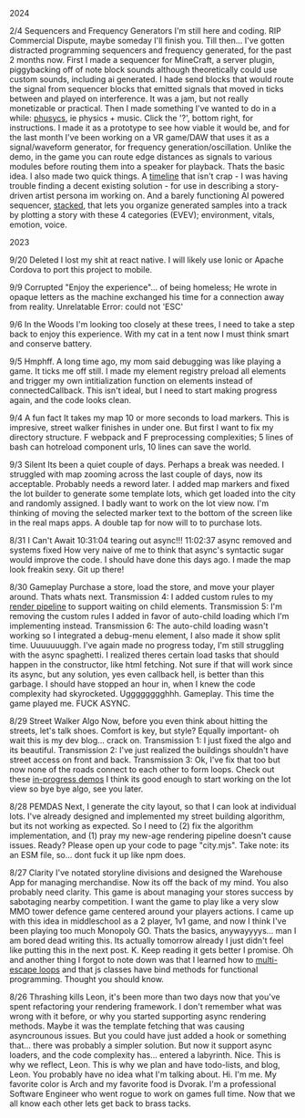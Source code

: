 2024

2/4 Sequencers and Frequency Generators
  I'm still here and coding. RIP Commercial Dispute, maybe someday I'll finish you. Till then... I've gotten distracted programming sequencers and frequency generated, for the past 2 months now. 
  First I made a sequencer for MineCraft, a server plugin, piggybacking off of note block sounds although theoretically could use custom sounds, including ai generated. I hade send blocks that would route the signal from sequencer blocks that emitted signals that moved in ticks between and played on interference. It was a jam, but not really monetizable or practical. 
  Then I made something I've wanted to do in a while: [phusycs](https://phusycs.leonk.dev), ie physics + music. Click the '?', bottom right, for instructions. I made it as a prototype to see how viable it would be, and for the last month I've been working on a VR game/DAW that uses it as a signal/waveform generator, for frequency generation/oscillation. Unlike the demo, in the game you can route edge distances as signals to various modules before routing them into a speaker for playback. Thats the basic idea. 
  I also made two quick things. A [timeline](https://timeline.leonk.dev) that isn't crap - I was having trouble finding a decent existing solution - for use in describing a story-driven artist persona im working on. And a barely functioning AI powered sequencer, [stacked](https://github.com/LeonKuhne/stacked), that lets you organize generated samples into a track by plotting a story with these 4 categories (EVEV); environment, vitals, emotion, voice.

2023

9/20 Deleted
  I lost my shit at react native. I will likely use Ionic or Apache Cordova to port this project to mobile.

9/9 Corrupted
  "Enjoy the experience"... of being homeless; He wrote in opaque letters as the machine exchanged his time for a connection away from reality.
Unrelatable Error: could not 'ESC'

9/6 In the Woods
  I'm looking too closely at these trees, I need to take a step back to enjoy this experience. With my cat in a tent now I must think smart and conserve battery.

9/5 Hmphff.
  A long time ago, my mom said debugging was like playing a game. It ticks me off still. I made my element registry preload all elements and trigger my own intitialization function on elements instead of connectedCallback. This isn't ideal, but I need to start making progress again, and the code looks clean.

9/4 A fun fact
It takes my map 10 or more seconds to load markers. This is impresive, street walker finishes in under one. But first I want to fix my directory structure. F webpack and F preprocessing complexities; 5 lines of bash can hotreload component urls, 10 lines can save the world. 

9/3 Silent
Its been a quiet couple of days.
Perhaps a break was needed.
I struggled with map zooming across the last couple of days, now its acceptable. Probably needs a reword later.
I added map markers and fixed the lot builder to generate some template lots, which get loaded into the city and randomly assigned.
I badly want to work on the lot view now. I'm thinking of moving the selected marker text to the bottom of the screen like in the real maps apps. A double tap for now will to to purchase lots.

8/31 I Can't Await
 10:31:04 tearing out async!!!
 11:02:37 async removed and systems fixed
How very naive of me to think that async's syntactic sugar would improve the code. I should have done this days ago. 
I made the map look freakin sexy. Git up there!

8/30 Gameplay
  Purchase a store, load the store, and move your player around. Thats whats next.
  Transmission 4: I added custom rules to my [render pipeline](render-pipeline.demo) to support waiting on child elements.
  Transmission 5: I'm removing the custom rules I added in favor of auto-child loading which I'm implementing instead.
  Transmission 6: The auto-child loading wasn't working so I integrated a debug-menu element, I also made it show split time.
Uuuuuuuggh. I've again made no progress today, I'm still struggling with the async spaghetti. I realized theres certain load tasks that should happen in the constructor, like html fetching. Not sure if that will work since its async, but any solution, yes even callback hell, is better than this garbage. I should have stopped an hour in, when I knew the code complexity had skyrocketed. Ugggggggghhh. Gameplay. This time the game played me. FUCK ASYNC.

8/29 Street Walker Algo
  Now, before you even think about hitting the streets, let's talk shoes. Comfort is key, but style? Equally important- oh wait this is my dev blog... crack on. 
  Transmission 1: I just fixed the algo and its beautiful. 
  Transmission 2: I've just realized the buildings shouldn't have street access on front and back.
  Transmission 3: Ok, I've fix that too but now none of the roads connect to each other to form loops.
Check out these [in-progress demos](street-walker.demo) 
I think its good enough to start working on the lot view so bye bye algo, see you later.

8/28 PEMDAS
  Next, I generate the city layout, so that I can look at individual lots. I've already designed and implemented my street building algorithm, but its not working as expected. So I need to (2) fix the algorithm implementation, and (1) pray my new-age rendering pipeline doesn't cause issues. Ready? Please open up your code to page "city.mjs". Take note: its an ESM file, so... dont fuck it up like npm does.

8/27 Clarity
  I've notated storyline divisions and designed the Warehouse App for managing merchandise. Now its off the back of my mind. You also probably need clarity. This game is about managing your stores success by sabotaging nearby competition. I want the game to play like a very slow MMO tower defence game centered around your players actions. I came up with this idea in middleschool as a 2 player, 1v1 game, and now I think I've been playing too much Monopoly GO. Thats the basics, anywayyyys... man I am bored dead writing this. Its actually tomorrow already I just didn't feel like putting this in the next post. K. Keep reading it gets better I promise. Oh and another thing I forgot to note down was that I learned how to [multi-escape loops](multi-break.lesson) and that js classes have bind methods for functional programming. Thought you should know.


8/26 Thrashing kills
  Leon, it's been more than two days now that you've spent refactoring your rendering framework. I don't remember what was wrong with it before, or why you started supporting async rendering methods. Maybe it was the template fetching that was causing asyncrounous issues. But you could have just added a hook or something that... there was probably a simpler solution. But now it support async loaders, and the code complexity has... entered a labyrinth. Nice. This is why we reflect, Leon. This is why we plan and have todo-lists, and blog, Leon. You probably have no idea what I'm talking about.
  Hi. I'm me. My favorite color is Arch and my favorite food is Dvorak. I'm a professional Software Engineer who went rogue to work on games full time. Now that we all know each other lets get back to brass tacks.

